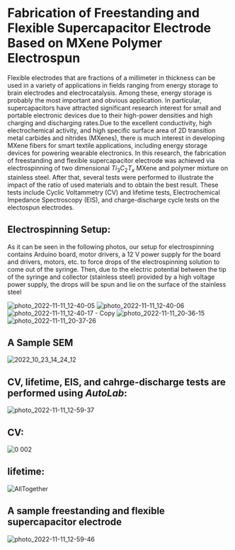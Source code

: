 # Fabrication of Freestanding and Flexible Supercapacitor Electrode Based on MXene Polymer Electrospun

Flexible electrodes that are fractions of a millimeter in thickness can be used in a variety of applications in fields ranging from energy storage to brain electrodes and electrocatalysis. Among these, energy storage is probably the most important and obvious application. In particular, supercapacitors have attracted significant research interest for small and portable electronic devices due to their high-power densities and high charging and discharging rates.Due to the excellent conductivity, high electrochemical activity, and high specific surface area of 2D transition metal carbides and nitrides (MXenes), there is much interest in developing MXene fibers for smart textile applications, including energy storage devices for powering wearable electronics. In this research, the fabrication of freestanding and flexible supercapacitor electrode was achieved via electrospinning of two dimensional $Ti_3C_2T_x$ MXene and polymer mixture on stainless steel. After that, several tests were performed to illustrate the impact of the ratio of used materials and to obtain the best result. These tests include Cyclic Voltammetry (CV) and lifetime tests, Electrochemical Impedance Spectroscopy (EIS), and charge-discharge cycle tests on the electospun electrodes.




## Electrospinning Setup:

As it can be seen in the following photos, our setup for electrospinning contains Arduino board, motor drivers, a 12 V power supply for the board and drivers, motors, etc. to force drops of the electrospinning solution to come out of the syringe. Then, due to the electric potential between the tip of the syringe and collector (stainless steel) provided by a high voltage power supply, the drops will be spun and lie on the surface of the stainless steel

![photo_2022-11-11_12-40-05](https://user-images.githubusercontent.com/117934226/201306457-9b4e391a-a974-4c5d-8f54-f09720922d42.jpg)
![photo_2022-11-11_12-40-06](https://user-images.githubusercontent.com/117934226/201306467-453a74c4-55e7-4a57-8c19-76f9498650b7.jpg)
![photo_2022-11-11_12-40-17 - Copy](https://user-images.githubusercontent.com/117934226/201306860-35a5950f-8da8-47ab-a326-848b85c66f24.jpg)
![photo_2022-11-11_20-36-15](https://user-images.githubusercontent.com/117934226/201392799-39826158-c3ec-4754-b2fc-6f7db23522e7.jpg)
![photo_2022-11-11_20-37-26](https://user-images.githubusercontent.com/117934226/201392820-10fbb42c-c543-4ee0-ae6c-0a1c2a69966d.jpg)


## A Sample SEM

![2022_10_23_14_24_12](https://user-images.githubusercontent.com/117934226/201312395-d725e3f2-b420-4fe0-8efb-fde4d06b6a68.png)

## CV, lifetime, EIS, and cahrge-discharge tests are performed using *AutoLab*:

![photo_2022-11-11_12-59-37](https://user-images.githubusercontent.com/117934226/201310964-36e90969-8945-43ce-b78d-968f497928a2.jpg)

## CV:

![0 002](https://user-images.githubusercontent.com/117934226/201313881-abdf5b24-72bf-4351-828d-7e085f4d347d.png)

## lifetime:

![AllTogether](https://user-images.githubusercontent.com/117934226/201314218-1764dbb5-a2da-4246-a063-8c75bf4509e4.png)


## A sample freestanding and flexible supercapacitor electrode
![photo_2022-11-11_12-59-46](https://user-images.githubusercontent.com/117934226/201312314-ba132cd9-78cd-4800-973c-b29898fc7a6c.jpg)

